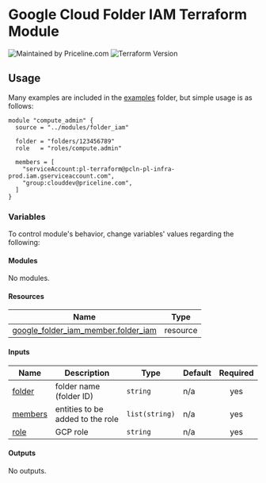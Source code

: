 # Google Cloud Folder IAM Terraform Module
![Maintained by Priceline.com](https://img.shields.io/badge/maintained%20by-priceline.com-blue)
![Terraform Version](https://img.shields.io/badge/tf-%3E%3D0.13-blue.svg)


## Usage
Many examples are included in the [examples](../../examples/) folder, but simple usage is as follows:

```hcl
module "compute_admin" {
  source = "../modules/folder_iam"

  folder = "folders/123456789"
  role   = "roles/compute.admin"

  members = [
    "serviceAccount:pl-terraform@pcln-pl-infra-prod.iam.gserviceaccount.com",
    "group:clouddev@priceline.com",
  ]
}
```

### Variables
To control module's behavior, change variables' values regarding the following:

<!-- BEGIN_TF_DOCS -->
#### Modules

No modules.

#### Resources

| Name | Type |
|------|------|
| [google_folder_iam_member.folder_iam](https://registry.terraform.io/providers/hashicorp/google/latest/docs/resources/folder_iam_member) | resource |

#### Inputs

| Name | Description | Type | Default | Required |
|------|-------------|------|---------|:--------:|
| <a name="input_folder"></a> [folder](#input_folder) | folder name (folder ID) | `string` | n/a | yes |
| <a name="input_members"></a> [members](#input_members) | entities to be added to the role | `list(string)` | n/a | yes |
| <a name="input_role"></a> [role](#input_role) | GCP role | `string` | n/a | yes |

#### Outputs

No outputs.
<!-- END_TF_DOCS -->
